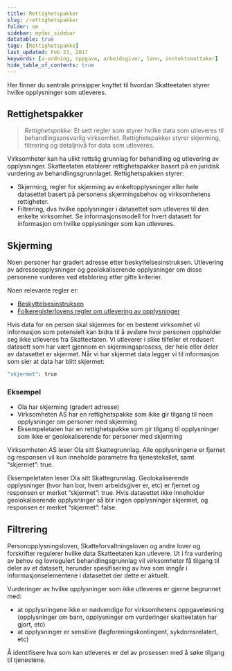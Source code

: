 ```yaml
---
title: Rettighetspakker
slug: /rettighetspakker
folder: om
sidebar: mydoc_sidebar
datatable: true
tags: [Rettighetspakke]
last_updated: Feb 23, 2017
keywords: [a-ordning, oppgave, arbeidsgiver, lønn, inntektsmottaker]
hide_table_of_contents: true
---
```

<summary>Her finner du sentrale prinsipper knyttet til hvordan Skatteetaten styrer hvilke opplysninger som utleveres.</summary>

## Rettighetspakker

> *Rettighetspakke:* Et sett regler som styrer hvilke data som utleveres til behandlingsansvarlig virksomhet. Rettighetspakker styrer skjerming, filtrering og detaljnivå for data som utleveres.

Virksomheter kan ha ulikt rettslig grunnlag for behandling og utlevering av opplysninger. Skatteetaten etablerer rettighetspakker basert på en juridisk vurdering av behandlingsgrunnlaget. Rettighetspakken styrer:

 * Skjerming, regler for skjerming av enkeltopplysninger eller hele datasettet basert på personens skjermingsbehov og virksomhetens rettigheter.   
 * Filtrering, dvs hvilke opplysninger i datasettet som utleveres til den enkelte virksomhet. Se informasjonsmodell for hvert datasett for informasjon om hvilke opplysninger som kan utleveres.

## Skjerming

Noen personer har gradert adresse etter beskyttelsesinstruksen. Utlevering av adresseopplysninger og geolokaliserende opplysninger om disse personene vurderes ved etablering etter gitte kriterier.

Noen relevante regler er:
 * [Beskyttelsesinstruksen](https://lovdata.no/dokument/INS/forskrift/1972-03-17-3352)
 * [Folkeregisterlovens regler om utlevering av opplysninger](https://lovdata.no/dokument/NL/lov/2016-12-09-88/KAPITTEL_10#%C2%A710-4)

Hvis data for en person skal skjermes for en bestemt virksomhet vil informasjon som potensielt kan bidra til å avsløre hvor personen oppholder seg ikke utleveres fra Skatteetaten. Vi utleverer i slike tilfeller et redusert datasett som har vært gjennom en skjermingsprosess, der hele eller deler av datasettet er skjermet. Når vi har skjermet data legger vi til informasjon som sier at data har blitt skjermet:

```bash
"skjermet": true
```

### Eksempel

 * Ola har skjerming (gradert adresse)
 * Virksomheten AS har en rettighetspakke som ikke gir tilgang til noen opplysninger om personer med skjerming
 * Eksempeletaten har en rettighetspakke som gir tilgang til opplysninger som ikke er geolokaliserende for personer med skjerming

Virksomheten AS leser Ola sitt Skattegrunnlag. Alle opplysningene er fjernet og responsen vil kun inneholde parametre fra tjenestekallet, samt “skjermet”: true.

Eksempeletaten leser Ola sitt Skattegrunnlag. Geolokaliserende opplysninger (hvor han bor, hvem arbeidsgiver er, etc) er fjernet og responsen er merket “skjermet”: true. Hvis datasettet ikke inneholder geolokaliserende opplysninger så blir ingen opplysninger skjermet, og responsen er merket “skjermet”: false.
 
## Filtrering

Personopplysningsloven, Skatteforvaltningsloven og andre lover og forskrifter regulerer hvilke data Skatteetaten kan utlevere. Ut i fra vurdering av behov og lovregulert behandlingsgrunnlag vil virksomheter få tilgang til deler av et datasett, herunder spesifisering av hva som inngår i informasjonselementene i datasettet der dette er aktuelt.

Vurderinger av hvilke opplysninger som ikke utleveres er gjerne begrunnet med:
 * at opplysningene ikke er nødvendige for virksomhetens oppgaveløsning (opplysninger om barn, opplysninger om vurderinger skatteetaten har gjort, etc)
 * at opplysninger er sensitive (fagforeningskontingent, sykdomsrelatert, etc)

Å identifisere hva som kan utleveres er del av prosessen med å søke tilgang til tjenestene.

